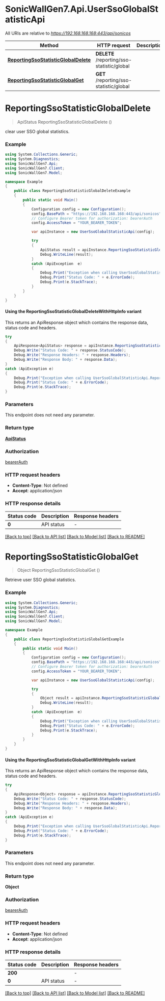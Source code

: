 # SonicWallGen7.Api.UserSsoGlobalStatisticApi

All URIs are relative to *https://192.168.168.168:443/api/sonicos*

| Method | HTTP request | Description |
|--------|--------------|-------------|
| [**ReportingSsoStatisticGlobalDelete**](UserSsoGlobalStatisticApi.md#reportingssostatisticglobaldelete) | **DELETE** /reporting/sso-statistic/global |  |
| [**ReportingSsoStatisticGlobalGet**](UserSsoGlobalStatisticApi.md#reportingssostatisticglobalget) | **GET** /reporting/sso-statistic/global |  |

<a id="reportingssostatisticglobaldelete"></a>
# **ReportingSsoStatisticGlobalDelete**
> ApiStatus ReportingSsoStatisticGlobalDelete ()



clear user SSO global statistics.

### Example
```csharp
using System.Collections.Generic;
using System.Diagnostics;
using SonicWallGen7.Api;
using SonicWallGen7.Client;
using SonicWallGen7.Model;

namespace Example
{
    public class ReportingSsoStatisticGlobalDeleteExample
    {
        public static void Main()
        {
            Configuration config = new Configuration();
            config.BasePath = "https://192.168.168.168:443/api/sonicos";
            // Configure Bearer token for authorization: bearerAuth
            config.AccessToken = "YOUR_BEARER_TOKEN";

            var apiInstance = new UserSsoGlobalStatisticApi(config);

            try
            {
                ApiStatus result = apiInstance.ReportingSsoStatisticGlobalDelete();
                Debug.WriteLine(result);
            }
            catch (ApiException  e)
            {
                Debug.Print("Exception when calling UserSsoGlobalStatisticApi.ReportingSsoStatisticGlobalDelete: " + e.Message);
                Debug.Print("Status Code: " + e.ErrorCode);
                Debug.Print(e.StackTrace);
            }
        }
    }
}
```

#### Using the ReportingSsoStatisticGlobalDeleteWithHttpInfo variant
This returns an ApiResponse object which contains the response data, status code and headers.

```csharp
try
{
    ApiResponse<ApiStatus> response = apiInstance.ReportingSsoStatisticGlobalDeleteWithHttpInfo();
    Debug.Write("Status Code: " + response.StatusCode);
    Debug.Write("Response Headers: " + response.Headers);
    Debug.Write("Response Body: " + response.Data);
}
catch (ApiException e)
{
    Debug.Print("Exception when calling UserSsoGlobalStatisticApi.ReportingSsoStatisticGlobalDeleteWithHttpInfo: " + e.Message);
    Debug.Print("Status Code: " + e.ErrorCode);
    Debug.Print(e.StackTrace);
}
```

### Parameters
This endpoint does not need any parameter.
### Return type

[**ApiStatus**](ApiStatus.md)

### Authorization

[bearerAuth](../README.md#bearerAuth)

### HTTP request headers

 - **Content-Type**: Not defined
 - **Accept**: application/json


### HTTP response details
| Status code | Description | Response headers |
|-------------|-------------|------------------|
| **0** | API status |  -  |

[[Back to top]](#) [[Back to API list]](../README.md#documentation-for-api-endpoints) [[Back to Model list]](../README.md#documentation-for-models) [[Back to README]](../README.md)

<a id="reportingssostatisticglobalget"></a>
# **ReportingSsoStatisticGlobalGet**
> Object ReportingSsoStatisticGlobalGet ()



Retrieve user SSO global statistics.

### Example
```csharp
using System.Collections.Generic;
using System.Diagnostics;
using SonicWallGen7.Api;
using SonicWallGen7.Client;
using SonicWallGen7.Model;

namespace Example
{
    public class ReportingSsoStatisticGlobalGetExample
    {
        public static void Main()
        {
            Configuration config = new Configuration();
            config.BasePath = "https://192.168.168.168:443/api/sonicos";
            // Configure Bearer token for authorization: bearerAuth
            config.AccessToken = "YOUR_BEARER_TOKEN";

            var apiInstance = new UserSsoGlobalStatisticApi(config);

            try
            {
                Object result = apiInstance.ReportingSsoStatisticGlobalGet();
                Debug.WriteLine(result);
            }
            catch (ApiException  e)
            {
                Debug.Print("Exception when calling UserSsoGlobalStatisticApi.ReportingSsoStatisticGlobalGet: " + e.Message);
                Debug.Print("Status Code: " + e.ErrorCode);
                Debug.Print(e.StackTrace);
            }
        }
    }
}
```

#### Using the ReportingSsoStatisticGlobalGetWithHttpInfo variant
This returns an ApiResponse object which contains the response data, status code and headers.

```csharp
try
{
    ApiResponse<Object> response = apiInstance.ReportingSsoStatisticGlobalGetWithHttpInfo();
    Debug.Write("Status Code: " + response.StatusCode);
    Debug.Write("Response Headers: " + response.Headers);
    Debug.Write("Response Body: " + response.Data);
}
catch (ApiException e)
{
    Debug.Print("Exception when calling UserSsoGlobalStatisticApi.ReportingSsoStatisticGlobalGetWithHttpInfo: " + e.Message);
    Debug.Print("Status Code: " + e.ErrorCode);
    Debug.Print(e.StackTrace);
}
```

### Parameters
This endpoint does not need any parameter.
### Return type

**Object**

### Authorization

[bearerAuth](../README.md#bearerAuth)

### HTTP request headers

 - **Content-Type**: Not defined
 - **Accept**: application/json


### HTTP response details
| Status code | Description | Response headers |
|-------------|-------------|------------------|
| **200** |  |  -  |
| **0** | API status |  -  |

[[Back to top]](#) [[Back to API list]](../README.md#documentation-for-api-endpoints) [[Back to Model list]](../README.md#documentation-for-models) [[Back to README]](../README.md)


